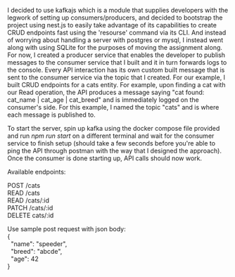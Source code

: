 I decided to use kafkajs which is a module that supplies developers with the legwork of setting up consumers/producers, and decided to bootstrap the project using nest.js to easily take advantage of its capabilities to create CRUD endpoints fast using the 'resourse' command via its CLI. And instead of worrying about handling a server with postgres or mysql, I instead went along with using SQLite for the purposes of moving the assignment along. For now, I created a producer service that enables the developer to publish messages to the consumer service that I built and it in turn forwards logs to the console. Every API interaction has its own custom built message that is sent to the consumer service via the topic that I created. For our example, I built CRUD endpoints for a cats entity. For example, upon finding a cat with our Read operation, the API produces a message saying "cat found: cat_name | cat_age | cat_breed" and is immediately logged on the consumer's side. For this example, I named the topic "cats" and is where each message is published to.

To start the server, spin up kafka using the docker compose file provided and run *npm run start* on a different terminal and wait for the consumer service to finish setup (should take a few seconds before you're able to ping the API through postman with the way that I designed the approach). Once the consumer is done starting up, API calls should now work.

Available endpoints:

POST /cats <br />
READ /cats <br />
READ /cats/:id <br />
PATCH /cats/:id <br />
DELETE cats/:id 

Use sample post request with json body: <br />
{ <br />
   &nbsp;   "name": "speeder", <br />
    &nbsp;  "breed": "abcde", <br />
    &nbsp;  "age": 42 <br />
}
